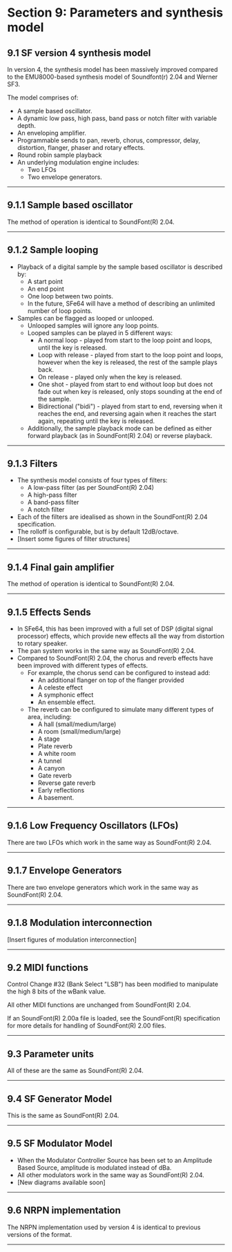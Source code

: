 # Section 9: Parameters and synthesis model

## 9.1 SF version 4 synthesis model

In version 4, the synthesis model has been massively improved compared to the EMU8000-based synthesis model of Soundfont(r) 2.04 and Werner SF3.

The model comprises of:

- A sample based oscillator.
- A dynamic low pass, high pass, band pass or notch filter with variable depth.
- An enveloping amplifier.
- Programmable sends to pan, reverb, chorus, compressor, delay, distortion, flanger, phaser and rotary effects.
- Round robin sample playback
- An underlying modulation engine includes:
    - Two LFOs
    - Two envelope generators.

* * *

## 9.1.1 Sample based oscillator

The method of operation is identical to SoundFont(R) 2.04.

* * *

## 9.1.2 Sample looping

- Playback of a digital sample by the sample based oscillator is described by:
    - A start point
    - An end point
    - One loop between two points.
    - In the future, SFe64 will have a method of describing an unlimited number of loop points.
- Samples can be flagged as looped or unlooped.
    - Unlooped samples will ignore any loop points.
    - Looped samples can be played in 5 different ways:
        - A normal loop - played from start to the loop point and loops, until the key is released.
        - Loop with release - played from start to the loop point and loops, however when the key is released, the rest of the sample plays back.
        - On release - played only when the key is released.
        - One shot - played from start to end without loop but does not fade out when key is released, only stops sounding at the end of the sample.
        - Bidirectional ("bidi") - played from start to end, reversing when it reaches the end, and reversing again when it reaches the start again, repeating until the key is released.
    - Additionally, the sample playback mode can be defined as either forward playback (as in SoundFont(R) 2.04) or reverse playback.

* * *

## 9.1.3 Filters

- The synthesis model consists of four types of filters:
    - A low-pass filter (as per SoundFont(R) 2.04)
    - A high-pass filter
    - A band-pass filter
    - A notch filter
- Each of the filters are idealised as shown in the SoundFont(R) 2.04 specification.
- The rolloff is configurable, but is by default 12dB/octave.
- \[Insert some figures of filter structures\]

* * *

## 9.1.4 Final gain amplifier

The method of operation is identical to SoundFont(R) 2.04.

* * *

## 9.1.5 Effects Sends

- In SFe64, this has been improved with a full set of DSP (digital signal processor) effects, which provide new effects all the way from distortion to rotary speaker.
- The pan system works in the same way as SoundFont(R) 2.04.
- Compared to SoundFont(R) 2.04, the chorus and reverb effects have been improved with different types of effects.
    - For example, the chorus send can be configured to instead add:
        - An additional flanger on top of the flanger provided
        - A celeste effect
        - A symphonic effect
        - An ensemble effect.
    - The reverb can be configured to simulate many different types of area, including:
        - A hall (small/medium/large)
        - A room (small/medium/large)
        - A stage
        - Plate reverb
        - A white room
        - A tunnel
        - A canyon
        - Gate reverb
        - Reverse gate reverb
        - Early reflections
        - A basement.

* * *

## 9.1.6 Low Frequency Oscillators (LFOs)

There are two LFOs which work in the same way as SoundFont(R) 2.04.

* * *

## 9.1.7 Envelope Generators

There are two envelope generators which work in the same way as SoundFont(R) 2.04.

* * *

## 9.1.8 Modulation interconnection

\[Insert figures of modulation interconnection\]

* * *

## 9.2 MIDI functions

Control Change #32 (Bank Select "LSB") has been modified to manipulate the high 8 bits of the wBank value.

All other MIDI functions are unchanged from SoundFont(R) 2.04.

If an SoundFont(R) 2.00a file is loaded, see the SoundFont(R) specification for more details for handling of SoundFont(R) 2.00 files.

* * *

## 9.3 Parameter units

All of these are the same as SoundFont(R) 2.04.

* * *

## 9.4 SF Generator Model

This is the same as SoundFont(R) 2.04.

* * *

## 9.5 SF Modulator Model

- When the Modulator Controller Source has been set to an Amplitude Based Source, amplitude is modulated instead of dBa.
- All other modulators work in the same way as SoundFont(R) 2.04.
- \[New diagrams available soon\]

* * *

## 9.6 NRPN implementation

The NRPN implementation used by version 4 is identical to previous versions of the format.

* * *